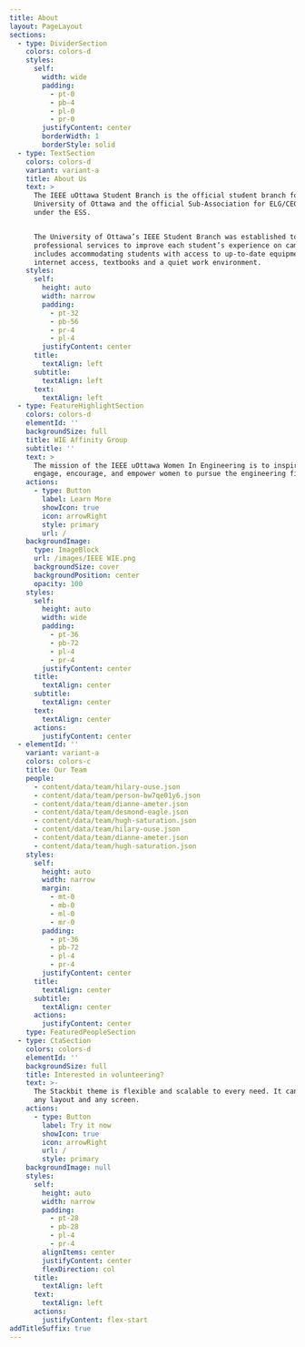 ```yaml
---
title: About
layout: PageLayout
sections:
  - type: DividerSection
    colors: colors-d
    styles:
      self:
        width: wide
        padding:
          - pt-0
          - pb-4
          - pl-0
          - pr-0
        justifyContent: center
        borderWidth: 1
        borderStyle: solid
  - type: TextSection
    colors: colors-d
    variant: variant-a
    title: About Us
    text: >
      The IEEE uOttawa Student Branch is the official student branch for the
      University of Ottawa and the official Sub-Association for ELG/CEG/SEG
      under the ESS.


      The University of Ottawa’s IEEE Student Branch was established to provide
      professional services to improve each student’s experience on campus. This
      includes accommodating students with access to up-to-date equipment,
      internet access, textbooks and a quiet work environment.
    styles:
      self:
        height: auto
        width: narrow
        padding:
          - pt-32
          - pb-56
          - pr-4
          - pl-4
        justifyContent: center
      title:
        textAlign: left
      subtitle:
        textAlign: left
      text:
        textAlign: left
  - type: FeatureHighlightSection
    colors: colors-d
    elementId: ''
    backgroundSize: full
    title: WIE Affinity Group
    subtitle: ''
    text: >
      The mission of the IEEE uOttawa Women In Engineering is to inspire,
      engage, encourage, and empower women to pursue the engineering field.
    actions:
      - type: Button
        label: Learn More
        showIcon: true
        icon: arrowRight
        style: primary
        url: /
    backgroundImage:
      type: ImageBlock
      url: /images/IEEE WIE.png
      backgroundSize: cover
      backgroundPosition: center
      opacity: 100
    styles:
      self:
        height: auto
        width: wide
        padding:
          - pt-36
          - pb-72
          - pl-4
          - pr-4
        justifyContent: center
      title:
        textAlign: center
      subtitle:
        textAlign: center
      text:
        textAlign: center
      actions:
        justifyContent: center
  - elementId: ''
    variant: variant-a
    colors: colors-c
    title: Our Team
    people:
      - content/data/team/hilary-ouse.json
      - content/data/team/person-bw7qe01y6.json
      - content/data/team/dianne-ameter.json
      - content/data/team/desmond-eagle.json
      - content/data/team/hugh-saturation.json
      - content/data/team/hilary-ouse.json
      - content/data/team/dianne-ameter.json
      - content/data/team/hugh-saturation.json
    styles:
      self:
        height: auto
        width: narrow
        margin:
          - mt-0
          - mb-0
          - ml-0
          - mr-0
        padding:
          - pt-36
          - pb-72
          - pl-4
          - pr-4
        justifyContent: center
      title:
        textAlign: center
      subtitle:
        textAlign: center
      actions:
        justifyContent: center
    type: FeaturedPeopleSection
  - type: CtaSection
    colors: colors-d
    elementId: ''
    backgroundSize: full
    title: Interested in volunteering?
    text: >-
      The Stackbit theme is flexible and scalable to every need. It can manage
      any layout and any screen.
    actions:
      - type: Button
        label: Try it now
        showIcon: true
        icon: arrowRight
        url: /
        style: primary
    backgroundImage: null
    styles:
      self:
        height: auto
        width: narrow
        padding:
          - pt-28
          - pb-28
          - pl-4
          - pr-4
        alignItems: center
        justifyContent: center
        flexDirection: col
      title:
        textAlign: left
      text:
        textAlign: left
      actions:
        justifyContent: flex-start
addTitleSuffix: true
---
```

